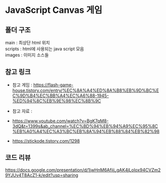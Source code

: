 # JavaScript Canvas 게임  
## 폴더 구조  
main : 최상단 html 위치  
scripts : html에 사용되는 java script 모음  
images : 이미지 소스들  

## 참고 링크  
- 참고 게임 : https://flash-game-house.tistory.com/entry/%EC%8A%A4%ED%8A%B8%EB%9D%BC%EC%9D%B4%EC%BB%A4%EC%A6%88-1945-%ED%94%8C%EB%9E%98%EC%8B%9C

- 참고 자료 :  
- https://www.youtube.com/watch?v=BgK7qM8-3dQ&t=1399s&ab_channel=%EC%BD%94%EB%94%A9%EC%95%8C%EB%A0%A4%EC%A3%BC%EB%8A%94%EB%88%84%EB%82%98  
- https://stickode.tistory.com/1298  


## 코드 리뷰

https://docs.google.com/presentation/d/1jwHnM6Afiij_gAK4jLolox94CVZm29YJUv4T8AcZ1-k/edit?usp=sharing
